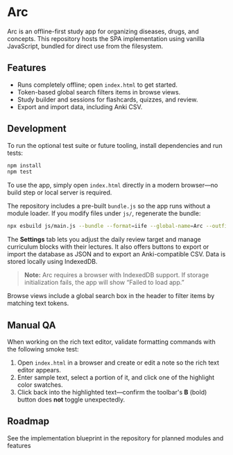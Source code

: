 # Arc

Arc is an offline-first study app for organizing diseases, drugs, and concepts.
This repository hosts the SPA implementation using vanilla JavaScript, bundled for direct use from the filesystem.

## Features

- Runs completely offline; open `index.html` to get started.
- Token-based global search filters items in browse views.
- Study builder and sessions for flashcards, quizzes, and review.
- Export and import data, including Anki CSV.

## Development

To run the optional test suite or future tooling, install dependencies and run tests:

```bash
npm install
npm test
```

To use the app, simply open `index.html` directly in a modern browser—no build
step or local server is required.

The repository includes a pre-built `bundle.js` so the app runs without a module
loader. If you modify files under `js/`, regenerate the bundle:

```bash
npx esbuild js/main.js --bundle --format=iife --global-name=Arc --outfile=bundle.js
```

The **Settings** tab lets you adjust the daily review target and manage curriculum
blocks with their lectures. It also offers buttons to export or import the
database as JSON and to export an Anki-compatible CSV. Data is stored locally
using IndexedDB.

> **Note:** Arc requires a browser with IndexedDB support. If storage
> initialization fails, the app will show “Failed to load app.”

Browse views include a global search box in the header to filter items by
matching text tokens.

## Manual QA

When working on the rich text editor, validate formatting commands with the following smoke test:

1. Open `index.html` in a browser and create or edit a note so the rich text editor appears.
2. Enter sample text, select a portion of it, and click one of the highlight color swatches.
3. Click back into the highlighted text—confirm the toolbar's **B** (bold) button does **not** toggle unexpectedly.

## Roadmap

See the implementation blueprint in the repository for planned modules and features